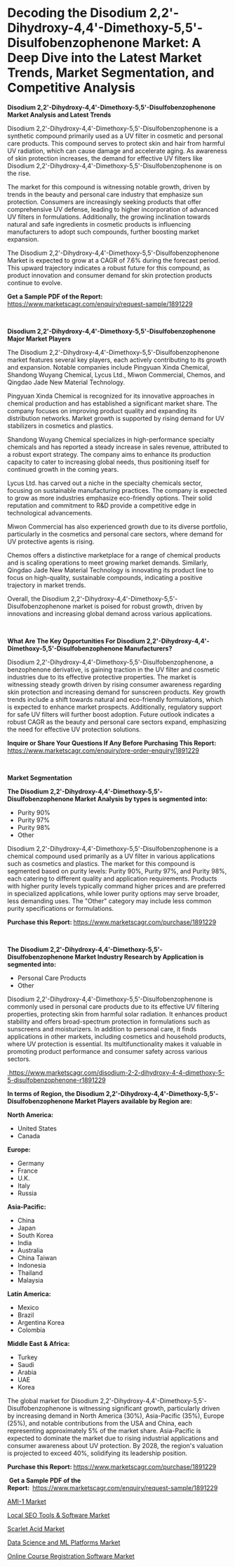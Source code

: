 <p><h1>Decoding the Disodium 2,2'-Dihydroxy-4,4'-Dimethoxy-5,5'-Disulfobenzophenone Market: A Deep Dive into the Latest Market Trends, Market Segmentation, and Competitive Analysis</h1></p><p><strong>Disodium 2,2'-Dihydroxy-4,4'-Dimethoxy-5,5'-Disulfobenzophenone Market Analysis and Latest Trends</strong></p>
<p><p>Disodium 2,2'-Dihydroxy-4,4'-Dimethoxy-5,5'-Disulfobenzophenone is a synthetic compound primarily used as a UV filter in cosmetic and personal care products. This compound serves to protect skin and hair from harmful UV radiation, which can cause damage and accelerate aging. As awareness of skin protection increases, the demand for effective UV filters like Disodium 2,2'-Dihydroxy-4,4'-Dimethoxy-5,5'-Disulfobenzophenone is on the rise.</p><p>The market for this compound is witnessing notable growth, driven by trends in the beauty and personal care industry that emphasize sun protection. Consumers are increasingly seeking products that offer comprehensive UV defense, leading to higher incorporation of advanced UV filters in formulations. Additionally, the growing inclination towards natural and safe ingredients in cosmetic products is influencing manufacturers to adopt such compounds, further boosting market expansion.</p><p>The Disodium 2,2'-Dihydroxy-4,4'-Dimethoxy-5,5'-Disulfobenzophenone Market is expected to grow at a CAGR of 7.6% during the forecast period. This upward trajectory indicates a robust future for this compound, as product innovation and consumer demand for skin protection products continue to evolve.</p></p>
<p><strong>Get a Sample PDF of the Report:&nbsp;</strong> <a href="https://www.marketscagr.com/enquiry/request-sample/1891229?utm_campaign=1944&utm_medium=2&utm_source=Github&utm_content=ia&utm_term=04022025&utm_id=disodium-22-dihydroxy-44-dimethoxy-55-disulfobenzophenone">https://www.marketscagr.com/enquiry/request-sample/1891229</a></p>
<p>&nbsp;</p>
<p><strong>Disodium 2,2'-Dihydroxy-4,4'-Dimethoxy-5,5'-Disulfobenzophenone Major Market Players</strong></p>
<p><p>The Disodium 2,2'-Dihydroxy-4,4'-Dimethoxy-5,5'-Disulfobenzophenone market features several key players, each actively contributing to its growth and expansion. Notable companies include Pingyuan Xinda Chemical, Shandong Wuyang Chemical, Lycus Ltd., Miwon Commercial, Chemos, and Qingdao Jade New Material Technology.</p><p>Pingyuan Xinda Chemical is recognized for its innovative approaches in chemical production and has established a significant market share. The company focuses on improving product quality and expanding its distribution networks. Market growth is supported by rising demand for UV stabilizers in cosmetics and plastics.</p><p>Shandong Wuyang Chemical specializes in high-performance specialty chemicals and has reported a steady increase in sales revenue, attributed to a robust export strategy. The company aims to enhance its production capacity to cater to increasing global needs, thus positioning itself for continued growth in the coming years.</p><p>Lycus Ltd. has carved out a niche in the specialty chemicals sector, focusing on sustainable manufacturing practices. The company is expected to grow as more industries emphasize eco-friendly options. Their solid reputation and commitment to R&D provide a competitive edge in technological advancements.</p><p>Miwon Commercial has also experienced growth due to its diverse portfolio, particularly in the cosmetics and personal care sectors, where demand for UV protective agents is rising. </p><p>Chemos offers a distinctive marketplace for a range of chemical products and is scaling operations to meet growing market demands. Similarly, Qingdao Jade New Material Technology is innovating its product line to focus on high-quality, sustainable compounds, indicating a positive trajectory in market trends.</p><p>Overall, the Disodium 2,2'-Dihydroxy-4,4'-Dimethoxy-5,5'-Disulfobenzophenone market is poised for robust growth, driven by innovations and increasing global demand across various applications.</p></p>
<p>&nbsp;</p>
<p><strong>What Are The Key Opportunities For Disodium 2,2'-Dihydroxy-4,4'-Dimethoxy-5,5'-Disulfobenzophenone Manufacturers?</strong></p>
<p><p>Disodium 2,2'-Dihydroxy-4,4'-Dimethoxy-5,5'-Disulfobenzophenone, a benzophenone derivative, is gaining traction in the UV filter and cosmetic industries due to its effective protective properties. The market is witnessing steady growth driven by rising consumer awareness regarding skin protection and increasing demand for sunscreen products. Key growth trends include a shift towards natural and eco-friendly formulations, which is expected to enhance market prospects. Additionally, regulatory support for safe UV filters will further boost adoption. Future outlook indicates a robust CAGR as the beauty and personal care sectors expand, emphasizing the need for effective UV protection solutions.</p></p>
<p><strong>Inquire or Share Your Questions If Any Before Purchasing This Report:</strong> <a href="https://www.marketscagr.com/enquiry/pre-order-enquiry/1891229?utm_campaign=1944&utm_medium=2&utm_source=Github&utm_content=ia&utm_term=04022025&utm_id=disodium-22-dihydroxy-44-dimethoxy-55-disulfobenzophenone">https://www.marketscagr.com/enquiry/pre-order-enquiry/1891229</a></p>
<p>&nbsp;</p>
<p><strong>Market Segmentation</strong></p>
<p><strong>The Disodium 2,2'-Dihydroxy-4,4'-Dimethoxy-5,5'-Disulfobenzophenone Market Analysis by types is segmented into:</strong></p>
<p><ul><li>Purity 90%</li><li>Purity 97%</li><li>Purity 98%</li><li>Other</li></ul></p>
<p><p>Disodium 2,2'-Dihydroxy-4,4'-Dimethoxy-5,5'-Disulfobenzophenone is a chemical compound used primarily as a UV filter in various applications such as cosmetics and plastics. The market for this compound is segmented based on purity levels: Purity 90%, Purity 97%, and Purity 98%, each catering to different quality and application requirements. Products with higher purity levels typically command higher prices and are preferred in specialized applications, while lower purity options may serve broader, less demanding uses. The "Other" category may include less common purity specifications or formulations.</p></p>
<p><strong>Purchase this Report:&nbsp;</strong><a href="https://www.marketscagr.com/purchase/1891229?utm_campaign=1944&utm_medium=2&utm_source=Github&utm_content=ia&utm_term=04022025&utm_id=disodium-22-dihydroxy-44-dimethoxy-55-disulfobenzophenone">https://www.marketscagr.com/purchase/1891229</a></p>
<p>&nbsp;</p>
<p><strong>The Disodium 2,2'-Dihydroxy-4,4'-Dimethoxy-5,5'-Disulfobenzophenone Market Industry Research by Application is segmented into:</strong></p>
<p><ul><li>Personal Care Products</li><li>Other</li></ul></p>
<p><p>Disodium 2,2'-Dihydroxy-4,4'-Dimethoxy-5,5'-Disulfobenzophenone is commonly used in personal care products due to its effective UV filtering properties, protecting skin from harmful solar radiation. It enhances product stability and offers broad-spectrum protection in formulations such as sunscreens and moisturizers. In addition to personal care, it finds applications in other markets, including cosmetics and household products, where UV protection is essential. Its multifunctionality makes it valuable in promoting product performance and consumer safety across various sectors.</p></p>
<p><a href="https://www.marketscagr.com/disodium-2-2-dihydroxy-4-4-dimethoxy-5-5-disulfobenzophenone-r1891229?utm_campaign=1944&utm_medium=2&utm_source=Github&utm_content=ia&utm_term=04022025&utm_id=disodium-22-dihydroxy-44-dimethoxy-55-disulfobenzophenone">&nbsp;https://www.marketscagr.com/disodium-2-2-dihydroxy-4-4-dimethoxy-5-5-disulfobenzophenone-r1891229</a></p>
<p><strong>In terms of Region, the Disodium 2,2'-Dihydroxy-4,4'-Dimethoxy-5,5'-Disulfobenzophenone Market Players available by Region are:</strong></p>
<p>
    <p> <strong> North America: </strong>
        <ul>
            <li>United States</li>
            <li>Canada</li>
        </ul>
        </p> 
    <p> <strong> Europe: </strong>
        <ul>
            <li>Germany</li>
            <li>France</li>
            <li>U.K.</li>
            <li>Italy</li>
            <li>Russia</li>
        </ul>
        </p> 
    <p> <strong> Asia-Pacific: </strong>
        <ul>
            <li>China</li>
            <li>Japan</li>
            <li>South Korea</li>
            <li>India</li>
            <li>Australia</li>
            <li>China Taiwan</li>
            <li>Indonesia</li>
            <li>Thailand</li>
            <li>Malaysia</li>
        </ul>
        </p> 
    <p> <strong> Latin America: </strong>
        <ul>
            <li>Mexico</li>
            <li>Brazil</li>
            <li>Argentina Korea</li>
            <li>Colombia</li>
        </ul>
        </p> 
    <p> <strong> Middle East & Africa: </strong>
        <ul>
            <li>Turkey</li>
            <li>Saudi</li>
            <li>Arabia</li>
            <li>UAE</li>
            <li>Korea</li>
        </ul>
    </p>
    </p>
<p><p>The global market for Disodium 2,2'-Dihydroxy-4,4'-Dimethoxy-5,5'-Disulfobenzophenone is witnessing significant growth, particularly driven by increasing demand in North America (30%), Asia-Pacific (35%), Europe (25%), and notable contributions from the USA and China, each representing approximately 5% of the market share. Asia-Pacific is expected to dominate the market due to rising industrial applications and consumer awareness about UV protection. By 2028, the region's valuation is projected to exceed 40%, solidifying its leadership position.</p></p>
<p><strong>Purchase this Report: </strong><a href="https://www.marketscagr.com/purchase/1891229?utm_campaign=1944&utm_medium=2&utm_source=Github&utm_content=ia&utm_term=04022025&utm_id=disodium-22-dihydroxy-44-dimethoxy-55-disulfobenzophenone">https://www.marketscagr.com/purchase/1891229</a></p>
<p>&nbsp;<strong>Get a Sample PDF of the Report:&nbsp;&nbsp;</strong><a href="https://www.marketscagr.com/enquiry/request-sample/1891229?utm_campaign=1944&utm_medium=2&utm_source=Github&utm_content=ia&utm_term=04022025&utm_id=disodium-22-dihydroxy-44-dimethoxy-55-disulfobenzophenone">https://www.marketscagr.com/enquiry/request-sample/1891229</a></p>
<p><strong></strong></p>
<p><p><a href="https://github.com/MarciaRunte/Market-Research-Report-List-1/blob/main/ami-1-market.md?utm_campaign=1944&utm_medium=2&utm_source=Github&utm_content=ia&utm_term=04022025&utm_id=disodium-22-dihydroxy-44-dimethoxy-55-disulfobenzophenone">AMI-1 Market</a></p><p><a href="https://www.linkedin.com/pulse/local-seo-tools-software-market-pulse-96-expansion-blueprint-t4eof?utm_campaign=1944&utm_medium=2&utm_source=Github&utm_content=ia&utm_term=04022025&utm_id=disodium-22-dihydroxy-44-dimethoxy-55-disulfobenzophenone">Local SEO Tools & Software Market</a></p><p><a href="https://github.com/Chiragrp22/Market-Research-Report-List-7/blob/main/scarlet-acid-market.md?utm_campaign=1944&utm_medium=2&utm_source=Github&utm_content=ia&utm_term=04022025&utm_id=disodium-22-dihydroxy-44-dimethoxy-55-disulfobenzophenone">Scarlet Acid Market</a></p><p><a href="https://www.linkedin.com/pulse/finding-growth-prospectsaided-through-data-science-ml-platforms-vexlc?utm_campaign=1944&utm_medium=2&utm_source=Github&utm_content=ia&utm_term=04022025&utm_id=disodium-22-dihydroxy-44-dimethoxy-55-disulfobenzophenone">Data Science and ML Platforms Market</a></p><p><a href="https://www.linkedin.com/pulse/online-course-registration-software-market-report-expected-kludf?utm_campaign=1944&utm_medium=2&utm_source=Github&utm_content=ia&utm_term=04022025&utm_id=disodium-22-dihydroxy-44-dimethoxy-55-disulfobenzophenone">Online Course Registration Software Market</a></p></p>